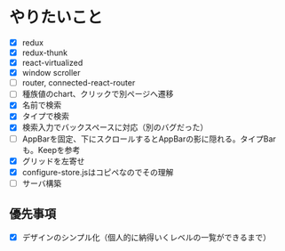 # やりたいこと
- [x] redux
- [x] redux-thunk
- [x] react-virtualized
- [x] window scroller
- [ ] router, connected-react-router
- [ ] 種族値のchart、クリックで別ページへ遷移
- [x] 名前で検索
- [x] タイプで検索
- [x] 検索入力でバックスペースに対応（別のバグだった）
- [ ] AppBarを固定、下にスクロールするとAppBarの影に隠れる。タイプBarも。Keepを参考
- [x] グリッドを左寄せ
- [x] configure-store.jsはコピペなのでその理解
- [ ] サーバ構築

## 優先事項
- [x] デザインのシンプル化（個人的に納得いくレベルの一覧ができるまで）